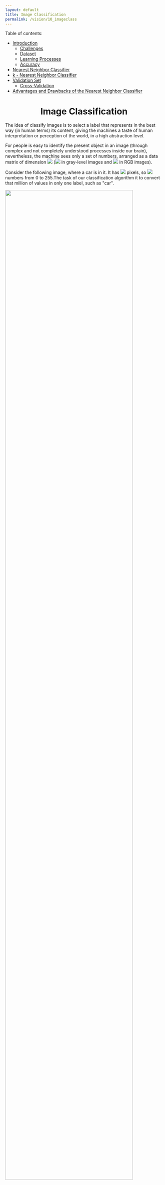 ```yaml
---
layout: default
title: Image Classification
permalink: /vision/10_imageclass
---
```


Table of contents:

- [Introduction](#intro)
    - [Challenges](#challenges)
    - [Dataset](#dataset)
    - [Learning Processes](#learning)
    - [Accuracy](#accuracy)
- [Nearest Neighbor Classifier](#nearest)
- [k - Nearest Neighbor Classifier](#knearest)
- [Validation Set](#validation)
    - [Cross-Validation](#crossvalidation)
- [Advantages and Drawbacks of the Nearest Neighbor Classifier](#proscons)

<a name='intro'></a>
<h1 style="text-align: center;">Image Classification</h1>

The idea of classify images is to select a label that represents in the best way (in human terms) its content, giving the machines a taste of human interpretation or perception of the world, in a high abstraction level.

For people is easy to identify the present object in an image (through complex and not completely understood processes inside our brain), nevertheless, the machine sees only a set of numbers, arranged as a data matrix of dimension <img src=" https://latex.codecogs.com/gif.latex? W \times H \times C "/> (<img src=" https://latex.codecogs.com/gif.latex? C=1 "/> in gray-level images and <img src=" https://latex.codecogs.com/gif.latex? C=3 "/> in RGB images).

Consider the following image, where a car is in it. It has <img src=" https://latex.codecogs.com/gif.latex? 693 \times 511 "/> pixels, so <img src=" https://latex.codecogs.com/gif.latex? 693 \times 511 \times 3 = 1,062,369"/> numbers from 0 to 255.The task of our classification algorithm it to convert that million of values in only one label, such as "car".

<div class="picture">
    <img style="width:90%;" src ="/cstopics/assets/img/vision/10_carclass.png" />
</div>

<a name='challenges'></a>
## Challenges

Considering that images are RAW 3D representations, there are some challenges that the classifiers must face:

* ***Scale Variation:*** A same class of object can be present (both in the image capture and in the reality) in different sizes.

<div class="picture">
    <img style="width:40%;" src ="/cstopics/assets/img/vision/10_ch1_dogs.png" />
</div>

* ***Intra-class variation*** Same class could include very different subtypes, for example, shoes:

<div class="picture">
    <img style="width:40%;" src ="/cstopics/assets/img/vision/10_ch2_shoes.png" />
</div>

* ***Illumination conditions*** Conditions induced by different angles and intensities in the illumination.

<div class="picture">
    <img style="width:60%;" src ="/cstopics/assets/img/vision/10_ch3_light.png" />
</div>

* ***Occlusion:*** Occasionally, some of the pixels (or even the majority of them) corresponding to the object, are no visible from the view point of the camera.

<div class="picture">
    <img style="width:40%;" src ="/cstopics/assets/img/vision/10_ch4_oclution.png" />
</div>

* ***Viewpoint variation:*** The capture could be taken from different points.

<div class="picture">
    <img style="width:40%;" src ="/cstopics/assets/img/vision/10_ch5_boat.png" />
</div>

* ***Deformation:*** Objects are not always in its original shape.

<div class="picture">
    <img style="width:40%;" src ="/cstopics/assets/img/vision/10_ch6_deformation.png" />
</div>

* ***Background clutter:*** Object can be 'camouflaged' in the background.

<div class="picture">
    <img style="width:40%;" src ="/cstopics/assets/img/vision/10_ch7_back.png" />
</div>

<a name='dataset'></a>
## Dataset

As you are going to learn, you will need sets of image samples, to 'teach' your algorithm how each class looks. In the case of supervised learning (the one we are going to study), the datasets must be labeled, that means that for each image, you must know its label:

<div class="picture">
    <img style="width:60%;" src ="/cstopics/assets/img/vision/10_dataset.png" />
    <div>https://blog.webkid.io/datasets-for-machine-learning/</div>
</div>

<a name='learning'></a>
## Learning process

The process of creating a supervised learning model can be expressed as follows:

<div class="picture">
    <img style="width:90%;" src ="/cstopics/assets/img/vision/10_learning_process.png" />
    <div>https://blog.webkid.io/datasets-for-machine-learning/</div>
</div>

* ***Input Images:*** The dataset is sorted, formated, and prepared for the learning algorithm.

* ***Set Hyperparameters:*** Hyperparameters are the parameters that user establish for the model structure, learning process, etc.

* ***Training:*** The learning algorithm is executed.

* ***Change hyperparameters:*** Sometimes it is necessary to perform a hyperparameters sweep, in order to find he best combination of them, that implies the best performance.

* ***Store Model to for Production Using:*** Store the learned parameters of your model, to be used in the final application.

<a name='accuracy'></a>
## Accuracy

It is usually a number from 0.0 to 1.0 (0% to 100%), and indicates the percentage of samples of the test dataset that were correctly classified.

<a name='nearest'></a>
# Nearest Neighbor Classifier

This algorithm is only a learning exercise, and is very rarely used in practice. Its idea is to generate a idea of the image classification problem.

For this case, the learning process is omitted, when an image is to be classified, it is measured the distance between it and all the images of the dataset, and the label of the closest one would be the label of the tested image.Nearest Neighbor Classifier

* ***L1 Distance:*** The simples way to compare two images is with the **L1 distance**, where the difference, pixel to pixel, is computed, and the total sum is the distance between the images:

<img class="eq" src="https://latex.codecogs.com/gif.latex?
  d_{L1} (I_1, I_2) = \sum_{i=0}^{W-1} \sum_{j=0}^{H-1} \sum_{c=0}^{channels-1} | I_1(i,j,c) - I_2(i,j,c) |
"/>

<img src=" https://latex.codecogs.com/gif.latex? 5 \times 5 "/>, gray image example:

<div class="picture">
    <img style="width:90%;" src ="/cstopics/assets/img/vision/10_distance_L1.png" />
</div>

* ***L1 Distance:*** Another common way to measure distance is the **L2 distance**, that is the euclidean distance:

<img class="eq" src="https://latex.codecogs.com/gif.latex?
  d_{L1} (I_1, I_2) = \sqrt{ \sum_{i=0}^{W-1} \sum_{j=0}^{H-1} \sum_{c=0}^{channels-1} (I_1(i,j,c)-I_2(i,j,c)^2 }
"/>

The squared root is added above because of the mathematical definition of the euclidean distance, but it is a *monotonic function*, that means that it preserves the order, so if you remove it, you are going to get the same result.

Check the implementation in the [notebook](https://github.com/cstopics/cstopics/blob/gh-pages/assets/notebooks/vision_notebooks/CNNs/10_NearestNeighbor.ipynb){:target="blank"}

<a name='knearest'></a>
# k - Nearest Neighbor Classifier

The idea of choosing the nearest element can produce wrong labeling. The kNN classifier find the ***k*** nearest closest images, and from their labels, it is chosen the more repeated. So the *Nearest Neighbor Classifier* is a specific case with <img src=" https://latex.codecogs.com/gif.latex? k=1 "/>. Usually, bigger values of *k* produce more resistance to outliers in the classifier.

The following example show the "boundaries" of the classification for <img src=" https://latex.codecogs.com/gif.latex? k=1 "/> (second plot) and <img src=" https://latex.codecogs.com/gif.latex? k=5 "/> (third plot). You can see that the second one has litle *islands* of green inside the red region. The third one removes that *islands* and makes the boundaries softter.

<div class="picture">
    <img style="width:32%;" src ="/cstopics/assets/img/vision/10_knn_1.png" />
    <img style="width:32%;" src ="/cstopics/assets/img/vision/10_knn_2.png" />
    <img style="width:32%;" src ="/cstopics/assets/img/vision/10_knn_3.png" />
    <div>https://en.wikipedia.org/wiki/K-nearest_neighbors_algorithm</div>
</div>

<a name='validation'></a>
# Validation Set

If you want to use a kNN classifier, what number for *k* should you choose?, and which distance, between *L1* and *L2*, should you use?. These variables are called *hyperparameters*, and are the properties or parameters of you classification algorithm that are not learned in the training process.

The first idea you could think is to train with each combination of *hyperparameters*, and choose the best, according to the performance, or accuracy, obtained with the *test dataset*. But be carefull, **you can not use the test dataset to choose the *hyperparameters**. The test dataset is a resource that you must only use for the final test, if not, you could be *overfitting* your model, becouse you are using you *test dataset* as a *train dataset*. Additionally, you would not have data to measure the *generalization* of your model.

> Use the test dataset only one single time, at the end.

The way to face this situation is to extract a small portion of the *training set*, and use it as a *validation set*. For example, if you have a *training set* with 50,000 samples, you can extract 1,000 for your *validation set*, and the rest for your new *training set* (49,000).

<a name='crossvalidation'></a>
## Cross-Validation

If you have a small *trining set*, you can use a technique called *cross-validation* (with large dataset could become very computationally expensive). In this case, you split your training set in, for example, 5 parts or folds (6 including the test set). Then you train your model with 4 of the 5 folds, and validate it with the another one. Repeat this procedure 5 times, changing the validation fold, and average the 5 accuracy values. That is the accuracy with the selected combination of hyperparameters.

<div class="picture">
    <img style="width:100%;" src ="/cstopics/assets/img/vision/10_crossvalidation.png" />
</div>

<a name='proscons'></a>
## Advantages and Drawbacks of the Nearest Neighbor Classifier

Pros:
- Simple to implement and understand.
- No time to train.

Cons:
- So much time in predicting.

Another problem is that L1 and L2 distances are not completely related to the content of the image, for example, the following images have he same objects, but some modification induce high mathematical distances.

<div class="picture">
    <img style="width:100%;" src ="/cstopics/assets/img/vision/10_cat.png" />
</div>

The pixel difference is usually related to background color, and brightness similarity. When you use a visualization technique called t-SNE (locate samples near to small distance pairs) to plot the similarity of the CIFAR-10 images, you get this [image](/cstopics/assets/img/vision/10_t-SNE.jpg).

There, you can see that similar background and brightness images are close.
